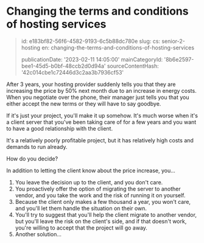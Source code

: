 Changing the terms and conditions of hosting services
=====================================================

> id: e183bf82-56f6-4582-9193-6c5b88dc780e
> slug:
> 	cs: senior-2-hosting
> 	en: changing-the-terms-and-conditions-of-hosting-services
> 
> publicationDate: '2023-02-11 14:05:00'
> mainCategoryId: '8b6e2597-bee1-45d5-b0bf-48ccb2d0d94a'
> sourceContentHash: '42c014cbe1c72446d3c2aa3b7936cf53'

After 3 years, your hosting provider suddenly tells you that they are increasing the price by 50% next month due to an increase in energy costs. When you negotiate over the phone, their manager just tells you that you either accept the new terms or they will have to say goodbye.

If it's just your project, you'll make it up somehow. It's much worse when it's a client server that you've been taking care of for a few years and you want to have a good relationship with the client.

It's a relatively poorly profitable project, but it has relatively high costs and demands to run already.

How do you decide?

In addition to letting the client know about the price increase, you...

1. You leave the decision up to the client, and you don't care.
2. You proactively offer the option of migrating the server to another vendor, and you take the work and the risk of running it on yourself.
3. Because the client only makes a few thousand a year, you won't care, and you'll let them handle the situation on their own.
4. You'll try to suggest that you'll help the client migrate to another vendor, but you'll leave the risk on the client's side, and if that doesn't work, you're willing to accept that the project will go away.
5. Another solution...
